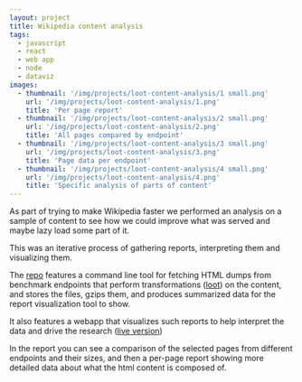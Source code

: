 ```yaml
---
layout: project
title: Wikipedia content analysis
tags:
  - javascript
  - react
  - web app
  - node
  - dataviz
images:
  - thumbnail: '/img/projects/loot-content-analysis/1 small.png'
    url: '/img/projects/loot-content-analysis/1.png'
    title: 'Per page report'
  - thumbnail: '/img/projects/loot-content-analysis/2 small.png'
    url: '/img/projects/loot-content-analysis/2.png'
    title: 'All pages compared by endpoint'
  - thumbnail: '/img/projects/loot-content-analysis/3 small.png'
    url: '/img/projects/loot-content-analysis/3.png'
    title: 'Page data per endpoint'
  - thumbnail: '/img/projects/loot-content-analysis/4 small.png'
    url: '/img/projects/loot-content-analysis/4.png'
    title: 'Specific analysis of parts of content'
---
```


As part of trying to make Wikipedia faster we performed an analysis on a sample
of content to see how we could improve what was served and maybe lazy load some
part of it.

This was an iterative process of gathering reports, interpreting them and
visualizing them.

The [repo][] features a command line tool for fetching HTML dumps from
benchmark endpoints that perform transformations ([loot][]) on the content, and
stores the files, gzips them, and produces summarized data for the report
visualization tool to show.

It also features a webapp that visualizes such reports to help interpret the
data and drive the research ([live version][live])

In the report you can see a comparison of the selected pages from different
endpoints and their sizes, and then a per-page report showing more detailed
data about what the html content is composed of.

[repo]: https://github.com/joakin/loot-content-analysis
[live]: https://chimeces.com/loot-content-analysis/
[loot]: https://github.com/joakin/loot
